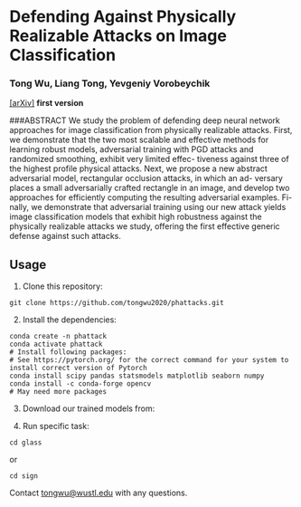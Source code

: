 # Defending Against Physically Realizable Attacks on Image Classification

### Tong Wu, Liang Tong, Yevgeniy Vorobeychik
 

[[arXiv]](https://arxiv.org/abs/1909.09552)   **first version**


###ABSTRACT
We study the problem of defending deep neural network approaches for image classification from physically realizable attacks. First, we demonstrate that the two most scalable and effective methods for learning robust models, adversarial training with PGD attacks and randomized smoothing, exhibit very limited effec- tiveness against three of the highest profile physical attacks. Next, we propose a new abstract adversarial model, rectangular occlusion attacks, in which an ad- versary places a small adversarially crafted rectangle in an image, and develop two approaches for efficiently computing the resulting adversarial examples. Fi- nally, we demonstrate that adversarial training using our new attack yields image classification models that exhibit high robustness against the physically realizable attacks we study, offering the first effective generic defense against such attacks.


## Usage
1. Clone this repository: 
```
git clone https://github.com/tongwu2020/phattacks.git
```

2. Install the dependencies:
```
conda create -n phattack
conda activate phattack
# Install following packages:
# See https://pytorch.org/ for the correct command for your system to install correct version of Pytorch 
conda install scipy pandas statsmodels matplotlib seaborn numpy 
conda install -c conda-forge opencv
# May need more packages 
```

3. Download our trained models from:

4. Run specific task:

```
cd glass 
```
or 

```
cd sign
```




Contact [tongwu@wustl.edu]() with any questions. 